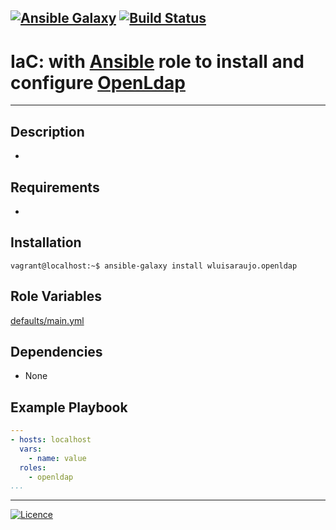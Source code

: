 [![Ansible Galaxy](https://img.shields.io/badge/Ansible%20Galaxy-OpenLdap-blue.svg)](https://galaxy.ansible.com/wluisaraujo/openldap) [![Build Status](https://travis-ci.org/wluisaraujo/ansible-role-openldap.svg?branch=master)](https://travis-ci.org/wluisaraujo/ansible-role-openldap)
---
# IaC: with [Ansible](https://www.ansible.com) role to install and configure [OpenLdap](https://www.openldap.org/)
------------

Description
------------

 *

Requirements
------------

 *

Installation
------------

```console
vagrant@localhost:~$ ansible-galaxy install wluisaraujo.openldap
```

Role Variables
--------------

[defaults/main.yml](defaults/main.yml)

Dependencies
------------

* None

Example Playbook
----------------
```yaml
---
- hosts: localhost
  vars:
    - name: value
  roles:
    - openldap
...
```

----------------
[![Licence](https://img.shields.io/badge/License-GPL%20v3-red.svg)](https://www.gnu.org/licenses/gpl-3.0.pt-br.html)
